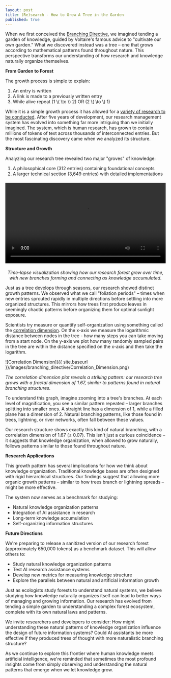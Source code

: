 ```yaml
---
layout: post
title: (Re)search - How to Grow A Tree in the Garden
published: true
---
```


When we first conceived the [Branching Directive](https://zrobertson466920.github.io/BranchingDirective/), we imagined tending a garden of knowledge, guided by Voltaire's famous advice to "cultivate our own garden." What we discovered instead was a tree – one that grows according to mathematical patterns found throughout nature. This perspective transforms our understanding of how research and knowledge naturally organize themselves.

**From Garden to Forest**

The growth process is simple to explain:

1. An entry is written
2. A link is made to a previously written entry
3. While alive repeat (1 \\( \to \\) 2) OR (2 \\( \to \\) 1)

While it is a simple growth process it has allowed for a [variety of research to be conducted](https://scholar.google.com/citations?user=769PIisAAAAJ&hl=en). After five years of development, our research management system has evolved into something far more intriguing than we initially imagined. The system, which is human research, has grown to contain millions of tokens of text across thousands of interconnected entries. But the most fascinating discovery came when we analyzed its structure.

**Structure and Growth**

Analyzing our research tree revealed two major "groves" of knowledge:

1. A philosophical core (312 entries) containing foundational concepts
2. A larger technical section (3,649 entries) with detailed implementations

<div style="display: flex; justify-content: center; margin: 20px 0;">
    <video width="100%" max-width="800px" controls>
        <source src="{{ site.baseurl }}/images/branching_directive/tree_growth.mp4" type="video/mp4">
        Your browser does not support the video tag.
    </video>
</div>
<p style="text-align: center; font-style: italic; margin-top: 10px;">
    Time-lapse visualization showing how our research forest grew over time, with new branches forming and connecting as knowledge accumulated.
</p>

Just as a tree develops through seasons, our research showed distinct growth patterns. We observed what we call "foliation periods" – times when new entries sprouted rapidly in multiple directions before settling into more organized structures. This mirrors how trees first produce leaves in seemingly chaotic patterns before organizing them for optimal sunlight exposure.

Scientists try measure or quantify self-organization using something called the [correlation dimension](https://en.wikipedia.org/wiki/Correlation_dimension). On the x-axis we measure the logarithmic distance between nodes in the tree - how many steps you can take moving from a start node. On the y-axis we plot how many randomly sampled pairs in the tree are within the distance specified on the x-axis and then take the logarithm. 

![Correlation Dimension]({{ site.baseurl }}/images/branching_directive/Correlation_Dimension.png)

*The correlation dimension plot reveals a striking pattern: our research tree grows with a fractal dimension of 1.67, similar to patterns found in natural branching structures.*

To understand this graph, imagine zooming into a tree's branches. At each level of magnification, you see a similar pattern repeated – larger branches splitting into smaller ones. A straight line has a dimension of 1, while a filled plane has a dimension of 2. Natural branching patterns, like those found in trees, lightning, or river networks, often fall between these values.

Our research structure shows exactly this kind of natural branching, with a correlation dimension of 1.67 (± 0.07). This isn't just a curious coincidence – it suggests that knowledge organization, when allowed to grow naturally, follows patterns similar to those found throughout nature.

**Research Applications**

This growth pattern has several implications for how we think about knowledge organization. Traditional knowledge bases are often designed with rigid hierarchical structures. Our findings suggest that allowing more organic growth patterns – similar to how trees branch or lightning spreads – might be more effective.

The system now serves as a benchmark for studying:
- Natural knowledge organization patterns
- Integration of AI assistance in research
- Long-term knowledge accumulation
- Self-organizing information structures

**Future Directions**

We're preparing to release a sanitized version of our research forest (approximately 650,000 tokens) as a benchmark dataset. This will allow others to:
- Study natural knowledge organization patterns
- Test AI research assistance systems
- Develop new metrics for measuring knowledge structure
- Explore the parallels between natural and artificial information growth

Just as ecologists study forests to understand natural systems, we believe studying how knowledge naturally organizes itself can lead to better ways of managing and growing information. Our research has evolved from tending a simple garden to understanding a complex forest ecosystem, complete with its own natural laws and patterns.

We invite researchers and developers to consider: How might understanding these natural patterns of knowledge organization influence the design of future information systems? Could AI assistants be more effective if they produced trees of thought with more naturalistic branching structure?

As we continue to explore this frontier where human knowledge meets artificial intelligence, we're reminded that sometimes the most profound insights come from simply observing and understanding the natural patterns that emerge when we let knowledge grow.
